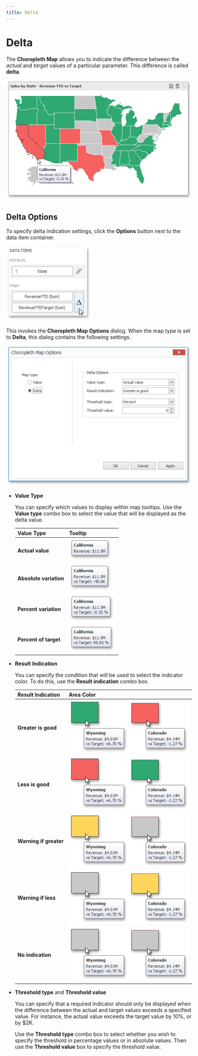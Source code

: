 ```yaml
---
title: Delta
---
```

# Delta
The **Choropleth Map** allows you to indicate the difference between the _actual_ and _target_ values of a particular parameter. This difference is called **delta**.

![ChoroplethMap_DeltaSales](../../../../../images/Img22211.png)

## Delta Options
To specify delta indication settings, click the **Options** button next to the data item container.

![ChoroplethMap_Delta_OptionsButton](../../../../../images/Img22213.png)

This invokes the **Choropleth Map Options** dialog. When the map type is set to **Delta**, this dialog contains the following settings.

![ChoroplethMap_DeltaOptionsDialog](../../../../../images/Img22214.png)
* **Value Type**
	
	You can specify which values to display within map tooltips. Use the **Value type** combo box to select the value that will be displayed as the delta value.
	
	| Value Type | Tooltip |
	|---|---|
	| **Actual value** | ![Map_DeltaValueType_ActualValue](../../../../../images/Img22215.png) |
	| **Absolute variation** | ![Map_DeltaValueType_AbsoluteVariation](../../../../../images/Img22216.png) |
	| **Percent variation** | ![Map_DeltaValueType_PercentVariation](../../../../../images/Img22217.png) |
	| **Percent of target** | ![Map_DeltaValueType_PercentOfTarget](../../../../../images/Img22218.png) |
* **Result Indication**
	
	You can specify the condition that will be used to select the indicator color. To do this, use the **Result indication** combo box.
	
	| Result Indication | Area Color |
	|---|---|
	| **Greater is good** | ![Map_DeltaResultIndicaion_GreaterIsGood_1](../../../../../images/Img22221.png)![Map_DeltaResultIndicaion_GreaterIsGood_2](../../../../../images/Img22222.png) |
	| **Less is good** | ![Map_DeltaResultIndicaion_LessIsGood_1](../../../../../images/Img22223.png)![Map_DeltaResultIndicaion_LessIsGood_2](../../../../../images/Img22224.png) |
	| **Warning if greater** | ![Map_DeltaResultIndicaion_WarningIfGreater_1](../../../../../images/Img22225.png)![Map_DeltaResultIndicaion_WarningIfGreater_2](../../../../../images/Img22226.png) |
	| **Warning if less** | ![Map_DeltaResultIndicaion_WarningIfLess_1](../../../../../images/Img22227.png)![Map_DeltaResultIndicaion_WarningIfLess_2](../../../../../images/Img22228.png) |
	| **No indication** | ![Map_DeltaResultIndicaion_WarningIfLess_1](../../../../../images/Img22227.png)![Map_DeltaResultIndicaion_WarningIfGreater_2](../../../../../images/Img22226.png) |
* **Threshold type** and **Threshold value**
	
	You can specify that a required indicator should only be displayed when the difference between the actual and target values exceeds a specified value. For instance, the actual value exceeds the target value by 10%, or by $2K.
	
	Use the **Threshold type** combo box to select whether you wish to specify the threshold in percentage values or in absolute values. Then use the **Threshold value** box to specify the threshold value.